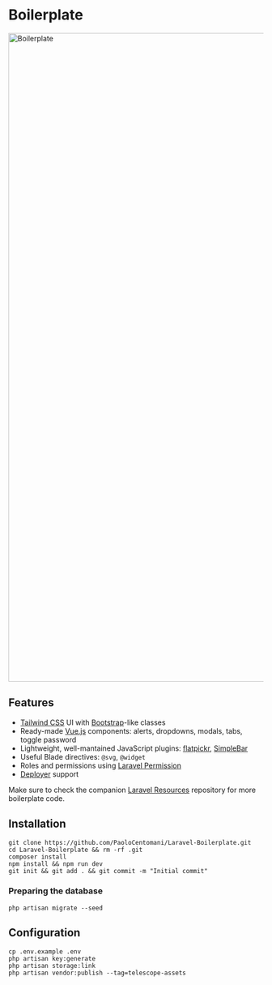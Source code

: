 # Boilerplate

<img src="https://i.ibb.co/nrGyFQX/Boilerplate.png" width="1280" alt="Boilerplate">

## Features

* [Tailwind CSS](https://tailwindcss.com/) UI with [Bootstrap](https://getbootstrap.com/)-like classes
* Ready-made [Vue.js](https://vuejs.org/) components: alerts, dropdowns, modals, tabs, toggle password
* Lightweight, well-mantained JavaScript plugins: [flatpickr](https://flatpickr.js.org/), [SimpleBar](http://grsmto.github.io/simplebar/)
* Useful Blade directives: `@svg`, `@widget`
* Roles and permissions using [Laravel Permission](https://docs.spatie.be/laravel-permission/v3/introduction/)
* [Deployer](https://deployer.org/) support

Make sure to check the companion [Laravel Resources](https://github.com/PaoloCentomani/Laravel-Resources)  repository for more boilerplate code.

## Installation

    git clone https://github.com/PaoloCentomani/Laravel-Boilerplate.git
    cd Laravel-Boilerplate && rm -rf .git
    composer install
    npm install && npm run dev
    git init && git add . && git commit -m "Initial commit"

### Preparing the database

    php artisan migrate --seed

## Configuration

    cp .env.example .env
    php artisan key:generate
    php artisan storage:link
    php artisan vendor:publish --tag=telescope-assets
